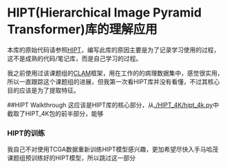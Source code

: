 # HIPT(Hierarchical Image Pyramid Transformer)库的理解应用

本库的原始代码请参照[HIPT](https://github.com/mahmoodlab/HIPT)，编写此库的原因主要是为了记录学习使用的过程，这不是成熟的代码/笔记库，而是自己学习的过程。

我之前使用过该课题组的[CLAM](https://github.com/mahmoodlab/CLAM)框架，用在工作的的病理数据集中，感觉很实用，所以一直跟踪这个课题组的进展，但我第一次看HIPT库并没有看懂，不过其核心目的应该是为了提取特征。


##HIPT Walkthrough
这应该是HIPT库的核心部分，从[./HIPT_4K/hipt_4k.py](https://github.com/mahmoodlab/HIPT/blob/master/HIPT_4K/hipt_4k.py)中截取了HIPT_4K包的前半部分，能够


### HIPT的训练
我自己不对使用TCGA数据重新训练HIPT模型感兴趣，更加希望尽快入手马哈茂课题组预训练好的HIPT模型，所以跳过这一部分




